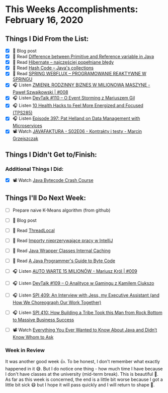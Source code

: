 # This Weeks Accomplishments: February 16, 2020

## Things I Did From the List:

- [x] 📝 Blog post
- [x] 📗 Read [Difference between Primitive and Reference variable in Java](https://javarevisited.blogspot.com/2015/09/difference-between-primitive-and-reference-variable-java.html)
- [x] 📗 Read [Hibernate – najczęściej popełniane błędy](https://nullpointerexception.pl/hibernate-najczesciej-popelniane-bledy/)
- [x] 📗 Read [Hash Code – Java's collections](https://devolution.tech/hash-code-java-collections/)
- [x] 📗 Read [SPRING WEBFLUX – PROGRAMOWANIE REAKTYWNE W SPRINGU](https://javaleader.pl/2020/01/23/spring-webflux-programowanie-reaktywne-w-springu/)
- [x] 🎧 Listen [ZMIENIŁ RODZINNY BIZNES W MILIONOWĄ MASZYNĘ - Paweł Szwajkowski | #008](https://youtu.be/hzjVc2tlIFg)
- [x] 🎧 Listen [DevTalk #110 – O Event Storming z Mariuszem Gil](https://devstyle.pl/2020/02/03/devtalk-110-o-event-storming-z-mariuszem-gil/)
- [x] 🎧 Listen [10 Health Hacks to Feel More Energized and Focused (TPS285)](http://www.asianefficiency.com/podcast/285-health-hacks/)
- [x] 🎧 Listen [Episode 397: Pat Helland on Data Management with Microservices](https://www.se-radio.net/2020/02/episode-397-pat-helland-on-data-management-with-microservices/)
- [x] 📽️ Watch [JAVAFAKTURA - S02E06 - Kontrakty i testy - Marcin Grzejszczak](https://youtu.be/raZLr001FHQ)

## Things I Didn't Get to/Finish:


### Additional Things I Did:

- [x] 📽️ Watch [Java Bytecode Crash Course](https://youtu.be/e2zmmkc5xI0)

## Things I'll Do Next Week:

- [ ] Prepare naive K-Means algorithm (from github)
- [ ] 📝 Blog post
- [ ] 📗 Read [ThreadLocal](https://jgardo.dev/2020/02/03/threadlocal/)
- [ ] 📗 Read [Importy nieprzerywające pracy w IntelliJ](http://pkubowicz.pl/importy-nieprzerywajace-pracy-w-intellij/)
- [ ] 📗 Read [Java Wrapper Classes Internal Caching](https://howtodoinjava.com/java/basics/object-initialization-best-practices-internal-caching-in-wrapper-classes/)
- [ ] 📗 Read [A Java Programmer's Guide to Byte Code](https://www.beyondjava.net/java-programmers-guide-java-byte-code)
- [ ] 🎧 Listen [AUTO WARTE 15 MILIONÓW - Mariusz Król | #009](https://youtu.be/IGRW5MnnVx8)
- [ ] 🎧 Listen [DevTalk #109 – O Analityce w Gamingu z Kamilem Ciukszo](https://devstyle.pl/2020/01/20/devtalk-109-o-analityce-w-gamingu-z-kamilem-ciukszo/)
- [ ] 🎧 Listen [SPI 409: An Interview with Jess, my Executive Assistant (and How We Choreograph Our Work Together)](https://www.smartpassiveincome.com/podcasts/an-interview-with-my-executive-assistant/)
- [ ] 🎧 Listen [SPI 410: How Building a Tribe Took this Man from Rock Bottom to Massive Business Success](https://www.smartpassiveincome.com/podcasts/from-rock-bottom-to-massive-business-success/)
- [ ] 📽️ Watch [Everything You Ever Wanted to Know About Java and Didn’t Know Whom to Ask](https://youtu.be/6KwANs_F5n0)


### Week in Review
It was another good week 👍. To be honest, I don't remember what exactly happened in it 😅. But I do notice one thing - how much time I have because I don't have classes at the university (mid-term break). This is beautiful 🤗. As far as this week is concerned, the end is a little bit worse because I got a little bit sick 😷 but I hope it will pass quickly and I will return to shape 💪.
